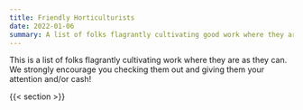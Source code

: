 ```yaml
---
title: Friendly Horticulturists
date: 2022-01-06
summary: A list of folks flagrantly cultivating good work where they are as they can.
---
```


<!-- vale off -->

This is a list of folks flagrantly cultivating work where they are as they can. We strongly
encourage you checking them out and giving them your attention and/or cash!

{{< section >}}

